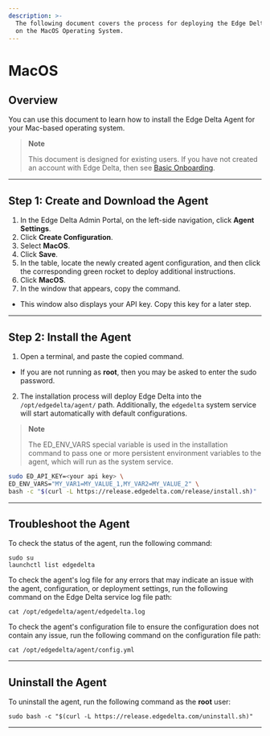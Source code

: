 ```yaml
---
description: >-
  The following document covers the process for deploying the Edge Delta service
  on the MacOS Operating System.
---
```


# MacOS

## Overview

You can use this document to learn how to install the Edge Delta Agent for your Mac-based operating system.

> **Note**
>
> This document is designed for existing users. If you have not created an account with Edge Delta, then see [Basic Onboarding](/docs/basic-onboarding.md).

***

## Step 1: Create and Download the Agent 

1. In the Edge Delta Admin Portal, on the left-side navigation, click **Agent Settings**.
2. Click **Create Configuration**. 
3. Select **MacOS**.
4. Click **Save**.  
5. In the table, locate the newly created agent configuration, and then click the corresponding green rocket to deploy additional instructions. 
6. Click **MacOS**. 
7. In the window that appears, copy the command. 
  - This window also displays your API key. Copy this key for a later step. 

***

## Step 2: Install the Agent

1. Open a terminal, and paste the copied command.
  - If you are not running as **root**, then you may be asked to enter the sudo password. 
2. The installation process will deploy Edge Delta into the `/opt/edgedelta/agent/` path. Additionally, the `edgedelta` system service will start automatically with default configurations.


> **Note**
> 
> The ED\_ENV\_VARS special variable is used in the installation command to pass one or more persistent environment variables to the agent, which will run as the system service.


```bash
sudo ED_API_KEY=<your api key> \
ED_ENV_VARS="MY_VAR1=MY_VALUE_1,MY_VAR2=MY_VALUE_2" \
bash -c "$(curl -L https://release.edgedelta.com/release/install.sh)"
```

***

## Troubleshoot the Agent

To check the status of the agent, run the following command: 

```
sudo su
launchctl list edgedelta
```

To check the agent's log file for any errors that may indicate an issue with the agent, configuration, or deployment settings, run the following command on the Edge Delta service log file path:

```
cat /opt/edgedelta/agent/edgedelta.log
```

To check the agent's configuration file to ensure the configuration does not contain any issue, run the following command on the configuration file path: 

```
cat /opt/edgedelta/agent/config.yml
```

***

## Uninstall the Agent

To uninstall the agent, run the following command as the **root** user:

```
sudo bash -c "$(curl -L https://release.edgedelta.com/uninstall.sh)"
```

***
